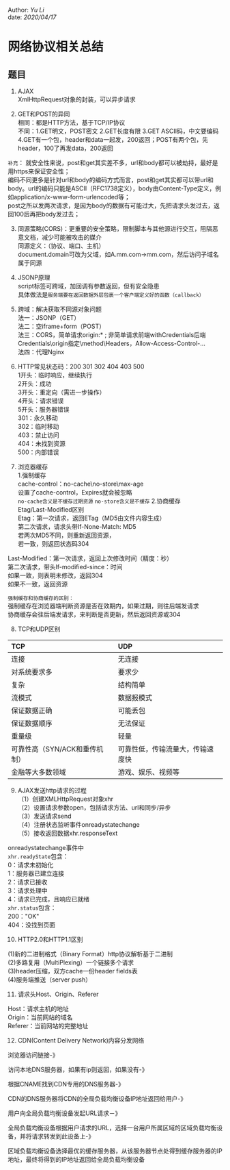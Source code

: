 Author: _Yu Li_  
date: _2020/04/17_  
  
# 网络协议相关总结  
  
## 题目  
  
1. AJAX  
XmlHttpRequest对象的封装，可以异步请求  
  
2. GET和POST的异同  
相同：都是HTTP方法，基于TCP/IP协议  
不同：1.GET明文，POST密文 2.GET长度有限 3.GET ASCII码，中文要编码 4.GET有一个包，header和data一起发，200返回；POST有两个包，先header，100了再发data，200返回 

`补充`：
就安全性来说，post和get其实差不多，url和body都可以被劫持，最好是用https来保证安全性；  
编码不同更多是针对url和body的编码方式而言，post和get其实都可以带url和body。url的编码只能是ASCII（RFC1738定义），body由Content-Type定义，例如application/x-www-form-urlencoded等；  
post之所以发两次请求，是因为body的数据有可能过大，先把请求头发过去，返回100后再把body发过去；  

3. 同源策略(CORS)：更重要的安全策略，限制脚本与其他源进行交互，阻隔恶意文档，减少可能被攻击的媒介  
同源定义：（协议、端口、主机）  
document.domain可改为父域，如A.mm.com->mm.com，然后访问子域名属于同源  
  
4. JSONP原理  
script标签可跨域，加回调有参数返回，但有安全隐患  
具体做法是`服务端要在返回数据外层包裹一个客户端定义好的函数（callback）`
  
5. 跨域：解决获取不同源对象问题  
法一：JSONP（GET）  
法二：空iframe+form（POST）  
法三：CORS，简单请求origin:* ; 非简单请求前端withCredentials后端Credentials\origin指定\method\Headers，Allow-Access-Control-...  
法四：代理Nginx  
  
6. HTTP常见状态码：200 301 302 404 403 500  
1开头：临时响应，继续执行  
2开头：成功  
3开头：重定向（需进一步操作）  
4开头：请求错误  
5开头：服务器错误  
301：永久移动  
302：临时移动  
403：禁止访问  
404：未找到资源  
500：内部错误  
  
7. 浏览器缓存  
1.强制缓存  
cache-control：no-cache\no-store\max-age  
设置了cache-control，Expires就会被忽略  
`no-cache含义是不缓存过期资源`
`no-store含义是不缓存`
2.协商缓存  
Etag/Last-Modified区别  
Etag：第一次请求，返回ETag（MD5由文件内容生成）  
第二次请求，请求头带If-None-Match: MD5  
若两次MD5不同，则重新返回资源，  
若一致，则返回状态码304  
  
Last-Modified：第一次请求，返回上次修改时间（精度：秒）  
第二次请求，带头If-modified-since：时间  
如果一致，则表明未修改，返回304  
如果不一致，返回资源  
  
`强制缓存和协商缓存的区别：`  
强制缓存在浏览器端判断资源是否在效期内，如果过期，则往后端发请求  
协商缓存会往后端发请求，来判断是否更新，然后返回资源或304  
  
8. TCP和UDP区别  

|TCP|UDP|  
|:--|:--|  
|连接|无连接|  
|对系统要求多|要求少|  
|复杂|结构简单|  
|流模式|数据报模式|  
|保证数据正确|可能丢包|  
|保证数据顺序|无法保证|  
|重量级|轻量|  
|可靠性高（SYN/ACK和重传机制）|可靠性低，传输流量大，传输速度快|
|金融等大多数领域|游戏、娱乐、视频等|
  
  
9. AJAX发送http请求的过程  
（1）创建XMLHttpRequest对象xhr  
（2）设置请求参数open，包括请求方法、url和同步/异步  
（3）发送请求send  
（4）注册状态监听事件onreadystatechange  
（5）接收返回数据xhr.responseText  

onreadystatechange事件中  
`xhr.readyState`包含：  
0：请求未初始化  
1：服务器已建立连接  
2：请求已接收  
3：请求处理中  
4：请求已完成，且响应已就绪  
`xhr.status`包含：  
200："OK"  
404：没找到页面  

10. HTTP2.0和HTTP1.1区别

(1)新的二进制格式（Binary Format）http协议解析基于二进制  
(2)多路复用（MultiPlexing）一个链接多个请求  
(3)header压缩，双方cache一份header fields表  
(4)服务端推送（server push）　

11. 请求头Host、Origin、Referer

Host：请求主机的地址  
Origin：当前网站的域名  
Referer：当前网站的完整地址

12. CDN(Content Delivery Network)内容分发网络

浏览器访问链接-》

访问本地DNS服务器，如果有ip则返回，如果没有-》

根据CNAME找到CDN专用的DNS服务器-》

CDN的DNS服务器将CDN的全局负载均衡设备IP地址返回给用户-》

用户向全局负载均衡设备发起URL请求－》

全局负载均衡设备根据用户请求的URL，选择一台用户所属区域的区域负载均衡设备，并将请求转发到此设备上-》

区域负载均衡设备选择最优的缓存服务器，从该服务器节点处得到缓存服务器的IP地址，最终将得到的IP地址返回给全局负载均衡设备